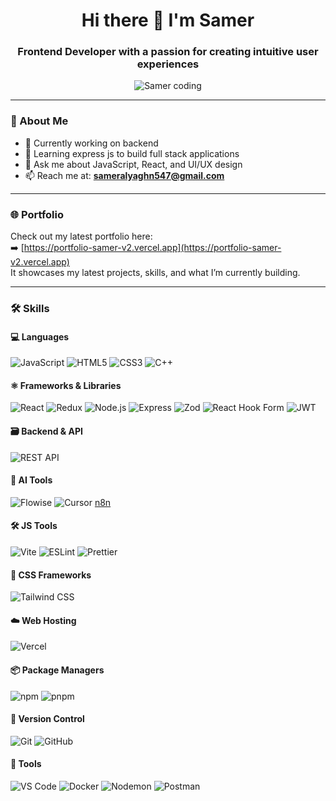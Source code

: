 <h1 align="center">Hi there 👋 I'm Samer</h1>

<h3 align="center">Frontend Developer with a passion for creating intuitive user experiences</h3>

<p align="center">
  <img align="center" alt="Samer coding" src="https://cdn.dribbble.com/users/1059583/screenshots/4171367/coding-freak.gif">
</p>

---

### 🚀 About Me

- 🔭 Currently working on backend 
- 🌱 Learning express js to build full stack applications 
- 💬 Ask me about JavaScript, React, and UI/UX design
- 📫 Reach me at: **sameralyaghn547@gmail.com**

---

### 🌐 Portfolio

Check out my latest portfolio here:  
➡️ [https://portfolio-samer-v2.vercel.app](https://portfolio-samer-v2.vercel.app)  
It showcases my latest projects, skills, and what I’m currently building.

---

### 🛠️ Skills

#### 💻 Languages  
![JavaScript](https://img.shields.io/badge/-JavaScript-F7DF1E?style=flat-square&logo=javascript&logoColor=black) ![HTML5](https://img.shields.io/badge/-HTML5-E34F26?style=flat-square&logo=html5&logoColor=white) ![CSS3](https://img.shields.io/badge/-CSS3-1572B6?style=flat-square&logo=css3&logoColor=white) ![C++](https://img.shields.io/badge/-C%2B%2B-00599C?style=flat-square&logo=c%2B%2B&logoColor=white)

#### ⚛️ Frameworks & Libraries  
![React](https://img.shields.io/badge/-React-61DAFB?style=flat-square&logo=react&logoColor=black) ![Redux](https://img.shields.io/badge/-Redux-764ABC?style=flat-square&logo=redux&logoColor=white) ![Node.js](https://img.shields.io/badge/-Node.js-339933?style=flat-square&logo=node.js&logoColor=white) ![Express](https://img.shields.io/badge/-Express-000000?style=flat-square&logo=express&logoColor=white) ![Zod](https://img.shields.io/badge/-Zod-3C3C3C?style=flat-square&logo=typescript&logoColor=white) ![React Hook Form](https://img.shields.io/badge/-React_Hook_Form-EC5990?style=flat-square&logo=react&logoColor=white) ![JWT](https://img.shields.io/badge/-JWT-black?style=flat-square&logo=JSON&logoColor=white)

#### 🗃️ Backend & API  
![REST API](https://img.shields.io/badge/-REST_API-000000?style=flat-square&logo=api&logoColor=white)

#### 🧠 AI Tools  
![Flowise](https://img.shields.io/badge/-Flowise-00A67E?style=flat-square) ![Cursor](https://img.shields.io/badge/-Cursor-5B5FC7?style=flat-square)
[n8n](https://img.shields.io/badge/-n8n-EE982F?style=flat-square&logo=n8n&logoColor=white)

#### 🛠️ JS Tools  
![Vite](https://img.shields.io/badge/-Vite-646CFF?style=flat-square&logo=vite&logoColor=white) ![ESLint](https://img.shields.io/badge/-ESLint-4B32C3?style=flat-square&logo=eslint&logoColor=white) ![Prettier](https://img.shields.io/badge/-Prettier-F7B93E?style=flat-square&logo=prettier&logoColor=black)

#### 🎨 CSS Frameworks  
![Tailwind CSS](https://img.shields.io/badge/-Tailwind_CSS-38B2AC?style=flat-square&logo=tailwind-css&logoColor=white)

#### ☁️ Web Hosting  
![Vercel](https://img.shields.io/badge/-Vercel-000000?style=flat-square&logo=vercel&logoColor=white)

#### 📦 Package Managers  
![npm](https://img.shields.io/badge/-npm-CB3837?style=flat-square&logo=npm&logoColor=white) ![pnpm](https://img.shields.io/badge/-pnpm-F69220?style=flat-square&logo=pnpm&logoColor=white)

#### 🔐 Version Control  
![Git](https://img.shields.io/badge/-Git-F05032?style=flat-square&logo=git&logoColor=white) ![GitHub](https://img.shields.io/badge/-GitHub-181717?style=flat-square&logo=github&logoColor=white)

#### 🧪 Tools  
![VS Code](https://img.shields.io/badge/-VS_Code-007ACC?style=flat-square&logo=visual-studio-code&logoColor=white) ![Docker](https://img.shields.io/badge/-Docker-2496ED?style=flat-square&logo=docker&logoColor=white) ![Nodemon](https://img.shields.io/badge/-Nodemon-76D04B?style=flat-square&logo=nodemon&logoColor=white) ![Postman](https://img.shields.io/badge/-Postman-FF6C37?style=flat-square&logo=postman&logoColor=white)

